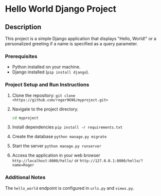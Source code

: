 # Hello World Django Project

## Description
This project is a simple Django application that displays "Hello, World!" or a personalized greeting if a name is specified as a query parameter.



### Prerequisites
- Python installed on your machine.
- Django installed (`pip install django`).

### Project Setup and Run Instructions
1. Clone the repository: 
`git clone <https://github.com/roger9696/myproject.git>`

2. Navigate to the project directory.
   ```sh
   cd myproject
3. Install dependencies
`pip install -r requirements.txt`
4. Create the database 
`python manage.py migrate`
5. Start the server
`python manage.py runserver`
6. Access the application in your web browser
`http://localhost:8000/hello/`
or `http://127.0.0.1:8000/hello/?name=Roger`

### Additional Notes
The `hello_world` endpoint is configured in `urls.py` and `views.py`.